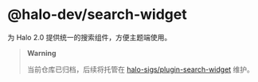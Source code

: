 # @halo-dev/search-widget

为 Halo 2.0 提供统一的搜索组件，方便主题端使用。

> **Warning**
>
> 当前仓库已归档，后续将托管在 [halo-sigs/plugin-search-widget](https://github.com/halo-sigs/plugin-search-widget/tree/main/packages/search-widget) 维护。
